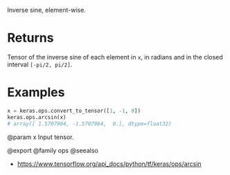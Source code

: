 Inverse sine, element-wise.

# Returns
Tensor of the inverse sine of each element in `x`, in radians and in
the closed interval `[-pi/2, pi/2]`.

# Examples
```python
x = keras.ops.convert_to_tensor([1, -1, 0])
keras.ops.arcsin(x)
# array([ 1.5707964, -1.5707964,  0.], dtype=float32)
```

@param x Input tensor.

@export
@family ops
@seealso
+ <https://www.tensorflow.org/api_docs/python/tf/keras/ops/arcsin>
